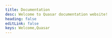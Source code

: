 ```yaml
---
title: Documentation
desc: Welcome to Quasar documentation website!
heading: false
editLink: false
keys: Welcome,Quasar
---
```


<script doc>
import DocsHomepage from './DocsHomepage.vue'
</script>

<DocsHomepage />
